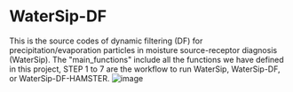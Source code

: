 # WaterSip-DF
This is the source codes of dynamic filtering (DF) for precipitation/evaporation particles in moisture source-receptor diagnosis (WaterSip).
The "main_functions" include all the functions we have defined in this project, STEP 1 to 7 are the workflow to run WaterSip, WaterSip-DF, or WaterSip-DF-HAMSTER.
![image](https://github.com/user-attachments/assets/392b1629-2d3f-4752-b3b9-40cafbd1662f)
